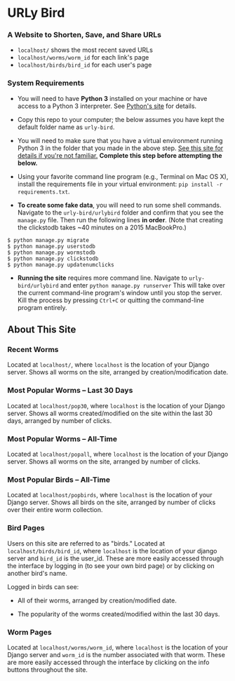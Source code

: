 # URLy Bird

### A Website to Shorten, Save, and Share URLs

* `localhost/` shows the most recent saved URLs
* `localhost/worms/worm_id` for each link's page
* `localhost/birds/bird_id` for each user's page

### System Requirements

* You will need to have **Python&nbsp;3** installed on your machine or have access to a Python&nbsp;3 interpreter. See [Python's site](https://www.python.org/) for details.

* Copy this repo to your computer; the below assumes you have kept the default folder name as `urly-bird`.

* You will need to make sure that you have a virtual environment running Python&nbsp;3 in the folder that you made in the above step. [See this site for details if you're not familiar.](http://docs.python-guide.org/en/latest/dev/virtualenvs/) **Complete this step before attempting the below.**

* Using your favorite command line program (e.g., Terminal on Mac&nbsp;OS&nbsp;X), install the requirements file in your virtual environment: `pip install -r requirements.txt`.

* **To create some fake data**, you will need to run some shell commands. Navigate to the `urly-bird/urlybird` folder and confirm that you see the `manage.py` file. Then run the following lines **in order**. (Note that creating the clickstodb takes ~40 minutes on a 2015 MacBookPro.)
```
$ python manage.py migrate
$ python manage.py userstodb
$ python manage.py wormstodb
$ python manage.py clickstodb
$ python manage.py updatenumclicks
```

* **Running the site** requires more command line. Navigate to `urly-bird/urlybird` and enter `python manage.py runserver` This will take over the current command-line program's window until you stop the server. Kill the process by pressing `Ctrl+C` or quitting the command-line program entirely.

## About This Site

### Recent Worms
Located at `localhost/`, where `localhost` is the location of your Django server. Shows all worms on the site, arranged by creation/modification date.

### Most Popular Worms – Last 30 Days
Located at `localhost/pop30`, where `localhost` is the location of your Django server. Shows all worms created/modified on the site within the last 30 days, arranged by number of clicks.


### Most Popular Worms – All-Time
Located at `localhost/popall`, where `localhost` is the location of your Django server. Shows all worms on the site, arranged by number of clicks.

### Most Popular Birds – All-Time
Located at `localhost/popbirds`, where `localhost` is the location of your Django server. Shows all birds on the site, arranged by number of clicks over their entire worm collection.


### Bird Pages
Users on this site are referred to as "birds." Located at `localhost/birds/bird_id`, where `localhost` is the location of your django server and `bird_id` is the user_id. These are more easily accessed through the interface by logging in (to see your own bird page) or by clicking on another bird's name.

Logged in birds can see:

 * All of their worms, arranged by creation/modified date.

 * The popularity of the worms created/modified within the last 30 days.


### Worm Pages
Located at `localhost/worms/worm_id`, where `localhost` is the location of your Django server and `worm_id` is the number associated with that worm. These are more easily accessed through the interface by clicking on the info buttons throughout the site.
